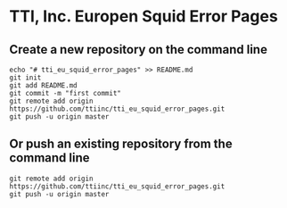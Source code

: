 # TTI, Inc. Europen Squid Error Pages

## Create a new repository on the command line
    echo "# tti_eu_squid_error_pages" >> README.md
    git init
    git add README.md
    git commit -m "first commit"
    git remote add origin https://github.com/ttiinc/tti_eu_squid_error_pages.git
    git push -u origin master

## Or push an existing repository from the command line
    git remote add origin https://github.com/ttiinc/tti_eu_squid_error_pages.git
    git push -u origin master
